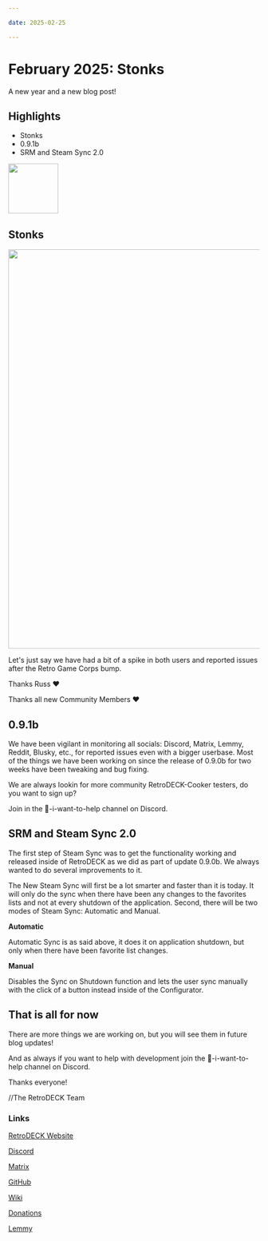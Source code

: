 ```yaml
--- 

date: 2025-02-25

--- 
```


# February 2025: Stonks

A new year and a new blog post!

## Highlights

- Stonks
- 0.9.1b
- SRM and Steam Sync 2.0

<!-- more -->

<img src="../icon-rd.svg" width="100"> 

## Stonks

<img src="../RetroDECK_Stonks.png" width="800"> 

Let's just say we have had a bit of a spike in both users and reported issues after the Retro Game Corps bump.

Thanks Russ ❤️ 

Thanks all new Community Members ❤️

## 0.9.1b

We have been vigilant in monitoring all socials: Discord, Matrix, Lemmy, Reddit, Blusky, etc., for reported issues even with a bigger userbase. Most of the things we have been working on since the release of 0.9.0b for two weeks have been tweaking and bug fixing.

We are always lookin for more community RetroDECK-Cooker testers, do you want to sign up? 

Join in the 💙-i-want-to-help channel on Discord.

## SRM and Steam Sync 2.0

The first step of Steam Sync was to get the functionality working and released inside of RetroDECK as we did as part of update 0.9.0b. We always wanted to do several improvements to it. 

The New Steam Sync will first be a lot smarter and faster than it is today. It will only do the sync when there have been any changes to the favorites lists and not at every shutdown of the application. Second, there will be two modes of Steam Sync: Automatic and Manual.

**Automatic**

Automatic Sync is as said above, it does it on application shutdown, but only when there have been favorite list changes.

**Manual**

Disables the Sync on Shutdown function and lets the user sync manually with the click of a button instead inside of the Configurator.

## That is all for now 

There are more things we are working on, but you will see them in future blog updates!

And as always if you want to help with development join the 💙-i-want-to-help channel on Discord.

Thanks everyone! 

//The RetroDECK Team 

### Links 

[RetroDECK Website](https://retrodeck.net/)  
  
[Discord](https://discord.gg/WDc5C9YWMx) 

[Matrix](https://matrix.to/#/#retrodeck:matrix.org) 

[GitHub](https://github.com/XargonWan/RetroDECK) 

[Wiki](https://github.com/XargonWan/RetroDECK/wiki) 

[Donations](https://retrodeck.readthedocs.io/en/latest/wiki_about/donations-licenses/) 

[Lemmy](https://lemmy.zip/c/retrodeck) 
